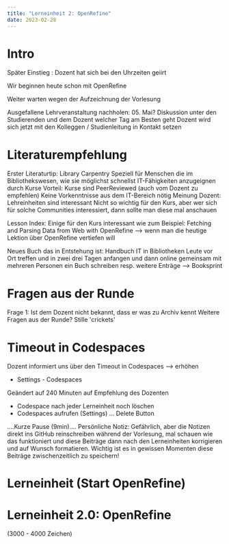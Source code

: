 ```yaml
---
title: "Lerneinheit 2: OpenRefine"
date: 2023-02-28
---
```


# Intro
Später Einstieg : Dozent hat sich bei den Uhrzeiten geiirt

Wir beginnen heute schon mit OpenRefine

Weiter warten wegen der Aufzeichnung der Vorlesung

Ausgefallene Lehrveranstaltung nachholen: 05. Mai? Diskussion unter den Studierenden und dem Dozent welcher Tag am Besten geht
Dozent wird sich jetzt mit den Kolleggen / Studienleitung in Kontakt setzen

# Literaturempfehlung

Erster Literaturtip: Library Carpentry
Speziell für Menschen die im Bibliothekswesen, wie sie möglichst schnellst IT-Fähigkeiten anzugeignen durch Kurse
Vorteil: Kurse sind PeerReviewed (auch vom Dozent zu empfehlen)
Keine Vorkenntnisse aus dem IT-Bereich nötig
Meinung Dozent: Lehreinheiten sind interessant
Nicht so wichtig für den Kurs, aber wer sich für solche Communities interessiert, dann sollte man diese mal anschauen

Lesson Index:
Einige für den Kurs interessant wie zum Beispiel: Fetching and Parsing Data from Web with OpenRefine
--> wenn man die heutige Lektion über OpenRefine vertiefen will

Neues Buch das in Entstehung ist: Handbuch IT in Bibliotheken
Leute vor Ort treffen und in zwei drei Tagen anfangen und dann online gemeinsam mit mehreren Personen ein Buch schreiben resp. weitere Enträge
--> Booksprint

# Fragen aus der Runde
Frage 1: Ist dem Dozent nicht bekannt, dass er was zu Archiv kennt
Weitere Fragen aus der Runde? Stille 'crickets'

# Timeout in Codespaces
Dozent informiert uns über den Timeout in Codespaces --> erhöhen
- Settings - Codespaces

Geändert auf 240 Minuten auf Empfehlung des Dozenten
- Codespace nach jeder Lerneinheit noch löschen
- Codespaces aufrufen (Settings) ... Delete Button

....Kurze Pause (9min)....
Persönliche Notiz:
Gefährlich, aber die Notizen direkt ins GitHub reinschreiben während der Vorlesung, mal schauen wie das funktioniert und diese Beiträge dann nach den Lerneinheiten korrigieren und auf Wunsch formatieren.
Wichtig ist es in gewissen Momenten diese Beiträge zwischenzeitlich zu speichern!

# Lerneinheit (Start OpenRefine)




# Lerneinheit 2.0: OpenRefine

(3000 - 4000 Zeichen)

